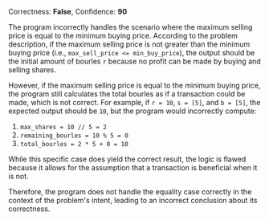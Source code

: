 Correctness: **False**, Confidence: **90**

The program incorrectly handles the scenario where the maximum selling price is equal to the minimum buying price. According to the problem description, if the maximum selling price is not greater than the minimum buying price (i.e., `max_sell_price <= min_buy_price`), the output should be the initial amount of bourles `r` because no profit can be made by buying and selling shares.

However, if the maximum selling price is equal to the minimum buying price, the program still calculates the total bourles as if a transaction could be made, which is not correct. For example, if `r = 10`, `s = [5]`, and `b = [5]`, the expected output should be `10`, but the program would incorrectly compute:

1. `max_shares = 10 // 5 = 2`
2. `remaining_bourles = 10 % 5 = 0`
3. `total_bourles = 2 * 5 + 0 = 10`

While this specific case does yield the correct result, the logic is flawed because it allows for the assumption that a transaction is beneficial when it is not.

Therefore, the program does not handle the equality case correctly in the context of the problem's intent, leading to an incorrect conclusion about its correctness.